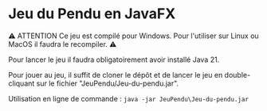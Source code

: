# Jeu du Pendu en JavaFX
⚠️ ATTENTION Ce jeu est compilé pour Windows. Pour l'utiliser sur Linux ou MacOS il faudra le recompiler. ⚠️

Pour lancer le jeu il faudra obligatoirement avoir installé Java 21.

Pour jouer au jeu, il suffit de cloner le dépôt et de lancer le jeu en double-cliquant sur le fichier "JeuPendu/Jeu-du-pendu.jar".

Utilisation en ligne de commande :
`java -jar JeuPendu\Jeu-du-pendu.jar`
